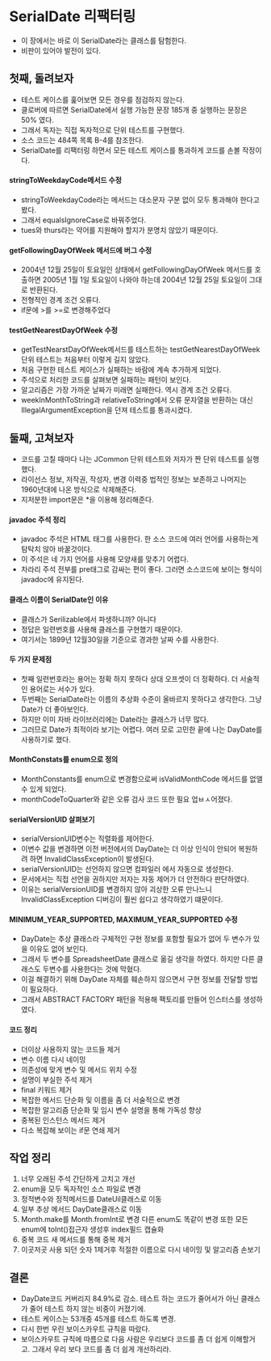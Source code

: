 # SerialDate 리팩터링
- 이 장에서는 바로 이 SerialDate라는 클래스를 탐험한다.
- 비판이 있어야 발전이 있다.

## 첫째, 돌려보자
- 테스트 케이스를 훑어보면 모든 경우를 점검하지 않는다.
- 클로버에 따르면 SerialDate에서 실행 가능한 문장 185개 중 실행하는 문장은 50% 였다.
- 그래서 독자는 직접 독자적으로 단위 테스트를 구현했다.
- 소스 코드는 484쪽 목록 B-4를 참조한다.
- SerialDate를 리팩터링 하면서 모든 테스트 케이스를 통과하게 코드를 손볼 작정이다.
#### stringToWeekdayCode메서드 수정
- stringToWeekdayCode라는 메서드는 대소문자 구분 없이 모두 통과해야 한다고 봤다.
- 그래서 equalsIgnoreCase로 바꿔주었다.
- tues와 thurs라는 약어를 지원해야 할지가 분명치 않았기 때문이다.
#### getFollowingDayOfWeek 메서드에 버그 수정
- 2004년 12월 25일이 토요일인 상태에서 getFollowingDayOfWeek 메서드를 호출하면 2005년 1월 1일 토요일이 나와야 하는데 2004년 12월 25일 토요일이 그대로 반환된다.
- 전형적인 경계 조건 오류다.
- if문에 >를 >=로 변경해주었다
#### testGetNearestDayOfWeek 수정
- getTestNearstDayOfWeek메서드를 테스트하는 testGetNearestDayOfWeek 단위 테스트는 처음부터 이렇게 길지 않았다.
- 처음 구현한 테스트 케이스가 실패하는 바람에 계속 추가하게 되었다.
- 주석으로 처리한 코드를 살펴보면 실패하는 패턴이 보인다.
- 알고리즘은 가장 가까운 날짜가 미래면 실패한다. 역시 경계 조건 오류다.
- weekInMonthToString과 relativeToString에서 오류 문자열을 반환하는 대신 IllegalArgumentException을 던져 테스트를 통과시켰다.

## 둘째, 고쳐보자
- 코드를 고칠 때마다 나는 JCommon 단위 테스트와 저자가 짠 단위 테스트를 실행했다.
- 라이선스 정보, 저작권, 작성자, 변경 이력중 법적인 정보는 보존하고 나머지는 1960년대에 나온 방식으로 삭제해준다.
- 지저분한 import문은 *을 이용해 정리해준다.
#### javadoc 주석 정리
- javadoc 주석은 HTML 태그를 사용한다. 한 소스 코드에 여러 언어를 사용하는게 탐탁치 않아 바꿀것이다.
- 이 주석은 네 가지 언어를 사용해 모양새를 맞추기 어렵다.
- 차라리 주석 전부를 pre태그로 감싸는 편이 좋다. 그러면 소스코드에 보이는 형식이 javadoc에 유지된다.
#### 클래스 이름이 SerialDate인 이유
- 클래스가 Serilizable에서 파생하니까? 아니다
- 정답은 일련번호를 사용해 클래스를 구현했기 때문이다.
- 여기서는 1899년 12월30일을 기준으로 경과한 날짜 수를 사용한다.
#### 두 가지 문제점
- 첫째 일련번호라는 용어는 정확 하지 못하다 상대 오프셋이 더 정확하다. 더 서술적인 용어로는 서수가 있다.
- 두번째는 SerialDate라는 이름의 추상화 수준이 올바르지 못하다고 생각한다. 그냥 Date가 더 좋아보인다.
- 하지만 이미 자바 라이브러리에는 Date라는 클래스가 너무 많다.
- 그러므로 Date가 최적이라 보기는 어렵다. 여러 모로 고민한 끝에 나는 DayDate를 사용하기로 했다.
#### MonthConstats를 enum으로 정의
- MonthConstants를 enum으로 변경함으로써 isValidMonthCode 메서드를 없앨수 있게 되었다.
- monthCodeToQuarter와 같은 오류 검사 코드 또한 필요 업ㅂㅅ어졌다.
#### serialVersionUID 살펴보기
- serialVersionUID변수는 직렬화를 제어한다.
- 이변수 값을 변경하면 이전 버전에서의 DayDate는 더 이상 인식이 안되어 복원하려 하면 InvalidClassException이 발생된다.
- serialVersionUID는 선언하지 않으면 컴파일러 에서 자동으로 생성한다.
- 문서에서는 직접 선언을 권하지만 저자는 자동 제어가 더 안전하다 판단하였다.
- 이유는 serialVersionUID를 변경하지 않아 괴상한 오류 만나느니 InvalidClassException 디버깅이 훨씬 쉽다고 생각하였기 떄문이다.
#### MINIMUM_YEAR_SUPPORTED, MAXIMUM_YEAR_SUPPORTED 수정
- DayDate는 추상 클래스라 구체적인 구현 정보를 포함할 필요가 없어 두 변수가 있을 이유도 없어 보인다.
- 그래서 두 변수를 SpreadsheetDate 클래스로 옮길 생각을 하였다. 하지만 다른 클래스도 두변수를 사용한다는 것에 막혔다.
- 이걸 해결하기 위해 DayDate 자체를 훼손하지 않으면서 구현 정보를 전달할 방법이 필요하다.
- 그래서 ABSTRACT FACTORY 패턴을 적용해 팩토리를 만들어 인스터스를 생성하였다.
#### 코드 정리
- 더이상 사용하지 않는 코드들 제거
- 변수 이름 다시 네이밍
- 의존성에 맞게 변수 및 메서드 위치 수정
- 설명이 부실한 주석 제거
- final 키워드 제거
- 복잡한 메서드 단순화 및 이름을 좀 더 서술적으로 변경
- 복잡한 알고리즘 단순화 및 임시 변수 설명을 통해 가독성 향상
- 중복된 인스턴스 메서드 제거
- 다소 복잡해 보이는 if문 연쇄 제거

## 작업 정리
1. 너무 오래된 주석 간단하게 고치고 개선
2. enum을 모두 독자적인 소스 파일로 변경
3. 정적변수와 정적메서드를 DateUil클래스로 이동
4. 일부 추상 메서드 DayDate클래스로 이동
5. Month.make를 Month.fromInt로 변경 다른 enum도 똑같이 변경 또한 모든 enum에 toInt()접근자 생성후 index필드 캡슐화
6. 중복 코드 새 메서드를 통해 중복 제거
7. 이곳저곳 사용 되던 숫자 1제거후 적절한 이름으로 다시 네이밍 및 알고리즘 손보기

## 결론
- DayDate코드 커버리지 84.9%로 감소. 테스트 하는 코드가 줄어서가 아닌 클래스가 줄어 테스트 하지 않는 비중이 커졌기에.
- 테스트 케이스는 53개중 45개를 테스트 하도록 변경.
- 다시 한번 우린 보이스카우트 규칙을 따랐다.
- 보이스카우트 규칙에 따름으로 다음 사람은 우리보다 코드를 좀 더 쉽게 이해할거고. 그래서 우리 보다 코드를 좀 더 쉽게 개선하리라.
